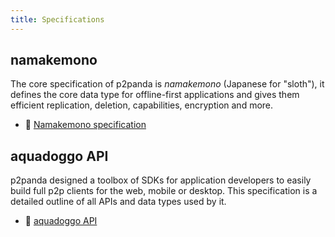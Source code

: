 ```yaml
---
title: Specifications
---
```


## namakemono

The core specification of p2panda is *namakemono* (Japanese for "sloth"), it defines the core data type for offline-first applications and gives them efficient replication, deletion, capabilities, encryption and more.

* 🦥 [Namakemono specification](/specifications/namakemono/)

## aquadoggo API

p2panda designed a toolbox of SDKs for application developers to easily build full p2p clients for the web, mobile or desktop. This specification is a detailed outline of all APIs and data types used by it.

* 🐬 [aquadoggo API](/specifications/aquadoggo/)

